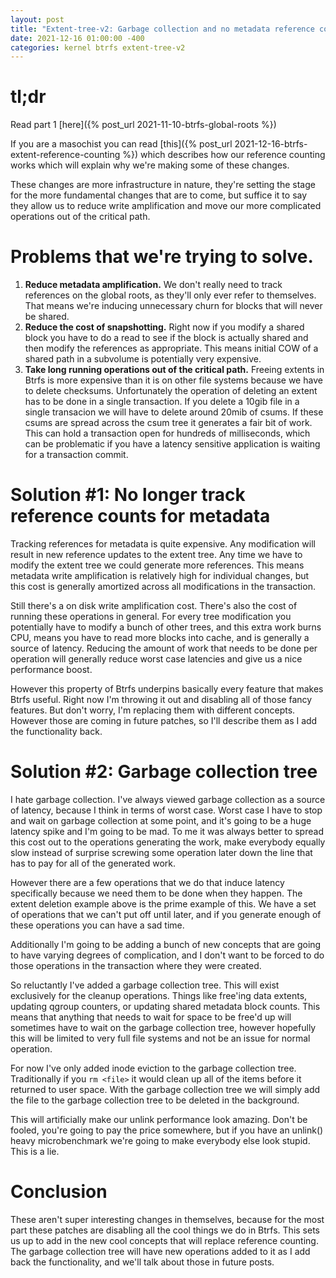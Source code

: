 ```yaml
---
layout: post
title: "Extent-tree-v2: Garbage collection and no metadata reference counting"
date: 2021-12-16 01:00:00 -400
categories: kernel btrfs extent-tree-v2
---
```

# tl;dr

Read part 1 [here]({% post_url 2021-11-10-btrfs-global-roots %})

If you are a masochist you can read [this]({% post_url
2021-12-16-btrfs-extent-reference-counting %}) which describes how our
reference counting works which will explain why we're making some of these
changes.

These changes are more infrastructure in nature, they're setting the stage for
the more fundamental changes that are to come, but suffice it to say they allow
us to reduce write amplification and move our more complicated operations out of
the critical path.

# Problems that we're trying to solve.

1. **Reduce metadata amplification.** We don't really need to track references
   on the global roots, as they'll only ever refer to themselves.  That means
   we're inducing unnecessary churn for blocks that will never be shared.
2. **Reduce the cost of snapshotting.** Right now if you modify a shared block
   you have to do a read to see if the block is actually shared and then modify
   the references as appropriate.  This means initial COW of a shared path in a
   subvolume is potentially very expensive.
3. **Take long running operations out of the critical path.** Freeing extents in
   Btrfs is more expensive than it is on other file systems because we have to
   delete checksums.  Unfortunately the operation of deleting an extent has to
   be done in a single transaction.  If you delete a 10gib file in a single
   transacion we will have to delete around 20mib of csums.  If these csums are
   spread across the csum tree it generates a fair bit of work.  This can hold a
   transaction open for hundreds of milliseconds, which can be problematic if
   you have a latency sensitive application is waiting for a transaction commit.

# Solution #1: No longer track reference counts for metadata

Tracking references for metadata is quite expensive.  Any modification will
result in new reference updates to the extent tree.  Any time we have to modify
the extent tree we could generate more references.  This means metadata write
amplification is relatively high for individual changes, but this cost is
generally amortized across all modifications in the transaction.

Still there's a on disk write amplification cost.  There's also the cost of
running these operations in general.  For every tree modification you
potentially have to modify a bunch of other trees, and this extra work burns
CPU, means you have to read more blocks into cache, and is generally a source of
latency.  Reducing the amount of work that needs to be done per operation will
generally reduce worst case latencies and give us a nice performance boost.

However this property of Btrfs underpins basically every feature that makes
Btrfs useful.  Right now I'm throwing it out and disabling all of those fancy
features.  But don't worry, I'm replacing them with different concepts.  However
those are coming in future patches, so I'll describe them as I add the
functionality back.

# Solution #2: Garbage collection tree

I hate garbage collection.  I've always viewed garbage collection as a source of
latency, because I think in terms of worst case.  Worst case I have to stop and
wait on garbage collection at some point, and it's going to be a huge latency
spike and I'm going to be mad.  To me it was always better to spread this cost
out to the operations generating the work, make everybody equally slow instead
of surprise screwing some operation later down the line that has to pay for all
of the generated work.

However there are a few operations that we do that induce latency specifically
because we need them to be done when they happen.  The extent deletion example
above is the prime example of this.  We have a set of operations that we can't
put off until later, and if you generate enough of these operations you can have
a sad time.

Additionally I'm going to be adding a bunch of new concepts that are going to
have varying degrees of complication, and I don't want to be forced to do those
operations in the transaction where they were created.

So reluctantly I've added a garbage collection tree.  This will exist
exclusively for the cleanup operations.  Things like free'ing data extents,
updating qgroup counters, or updating shared metadata block counts.  This means
that anything that needs to wait for space to be free'd up will sometimes have
to wait on the garbage collection tree, however hopefully this will be limited
to very full file systems and not be an issue for normal operation.

For now I've only added inode eviction to the garbage collection tree.
Traditionally if you `rm <file>` it would clean up all of the items before it
returned to user space.  With the garbage collection tree we will simply add the
file to the garbage collection tree to be deleted in the background.

This will artificially make our unlink performance look amazing.  Don't be
fooled, you're going to pay the price somewhere, but if you have an unlink()
heavy microbenchmark we're going to make everybody else look stupid.  This is a
lie.

# Conclusion

These aren't super interesting changes in themselves, because for the most part
these patches are disabling all the cool things we do in Btrfs.  This sets us up
to add in the new cool concepts that will replace reference counting.  The
garbage collection tree will have new operations added to it as I add back the
functionality, and we'll talk about those in future posts.
